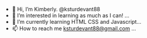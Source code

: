 - 👋 Hi, I’m Kimberly. @ksturdevant88
- 👀 I’m interested in learning as much as I can!  ...
- 🌱 I’m currently learning HTML CSS and Javascript...
- 📫 How to reach me ksturdevant88@gmail.com ...

<!---
ksturdevant88/ksturdevant88 is a ✨ special ✨ repository because its `README.md` (this file) appears on your GitHub profile.
You can click the Preview link to take a look at your changes.
--->
